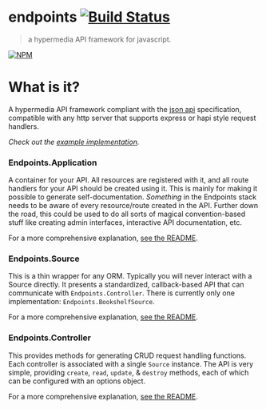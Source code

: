 # endpoints [![Build Status](https://secure.travis-ci.org/endpoints/endpoints.png)](http://travis-ci.org/endpoints/endpoints)
> a hypermedia API framework for javascript.

[![NPM](https://nodei.co/npm/endpoints.png)](https://nodei.co/npm/endpoints/)

# What is it?
A hypermedia API framework compliant with the [json api](http://jsonapi.org) specification, compatible with any http server that supports express or hapi style request handlers.

*Check out the [example implementation](https://github.com/endpoints/example).*

### Endpoints.Application
A container for your API. All resources are registered with it, and all route handlers for your API should be created using it. This is mainly for making it possible to generate self-documentation. *Something* in the Endpoints stack needs to be aware of every resource/route created in the API. Further down the road, this could be used to do all sorts of magical convention-based stuff like creating admin interfaces, interactive API documentation, etc.

For a more comprehensive explanation, [see the README](https://github.com/endpoints/endpoints/blob/master/modules/application/README.md).

### Endpoints.Source
This is a thin wrapper for any ORM. Typically you will never interact with a Source directly. It presents a standardized, callback-based API that can communicate with `Endpoints.Controller`. There is currently only one implementation: `Endpoints.BookshelfSource`.

For a more comprehensive explanation, [see the README](https://github.com/endpoints/endpoints/blob/master/modules/source-bookshelf/README.md).

### Endpoints.Controller
This provides methods for generating CRUD request handling functions. Each controller is associated with a single `Source` instance. The API is very simple, providing `create`, `read`, `update`, & `destroy` methods, each of which can be configured with an options object.

For a more comprehensive explanation, [see the README](https://github.com/endpoints/endpoints/blob/master/modules/controller/README.md).
